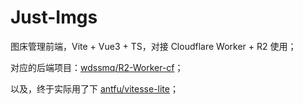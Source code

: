 # Just-Imgs

图床管理前端，Vite + Vue3 + TS，对接 Cloudflare Worker + R2 使用；

对应的后端项目：[wdssmq/R2-Worker-cf](https://github.com/wdssmq/R2-Worker-cf "wdssmq/R2-Worker-cf")；

以及，终于实际用了下 [antfu/vitesse-lite](https://github.com/antfu/vitesse-lite "antfu/vitesse-lite")；